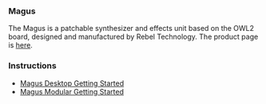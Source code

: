 ### Magus

The Magus is a patchable synthesizer and effects unit based on the OWL2 board, designed and manufactured by Rebel Technology. The product page is [here](https://www.rebeltech.org/products/magus).

### Instructions
* [Magus Desktop Getting Started](Magus_Desktop_Getting_Started)
* [Magus Modular Getting Started](Magus_Modular_Getting_Started)

